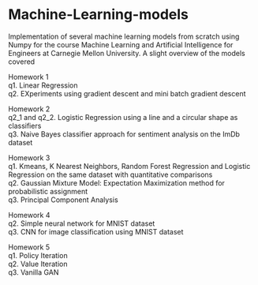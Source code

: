 # Machine-Learning-models
Implementation of several machine learning models from scratch using Numpy for the course Machine Learning and Artificial Intelligence for Engineers at Carnegie Mellon University. A slight overview of the models covered

Homework 1<br />
q1.  Linear Regression<br />
q2.  EXperiments using gradient descent and mini batch gradient descent<br />

Homework 2<br />
q2_1 and q2_2.  Logistic Regression using a line and a circular shape as classifiers<br />
q3.  Naive Bayes classifier approach for sentiment analysis on the ImDb dataset<br />

Homework 3<br />
q1.  Kmeans, K Nearest Neighbors, Random Forest Regression and Logistic Regression on the same dataset with quantitative comparisons<br />
q2.  Gaussian Mixture Model: Expectation Maximization method for probabilistic assignment<br />
q3.  Principal Component Analysis<br />

Homework 4<br />
q2.  Simple neural network for MNIST dataset<br />
q3.  CNN for image classification using MNIST dataset<br />

Homework 5<br />
q1.  Policy Iteration <br />
q2.  Value Iteration <br />
q3.  Vanilla GAN <br />






